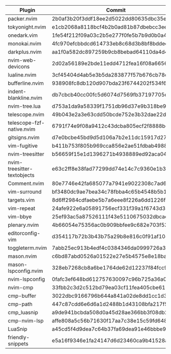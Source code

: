 | Plugin | Commit |
| --- | --- |
| packer.nvim | 2b0af3b20f3ddf18ee2d5022dd80635dbc35eb1c |
| tokyonight.nvim | e1cb2068a8118bcf4b2b0ad81b87dbebcc3eee3b |
| onedark.vim | 1fe54f212f09a03c2b5e277f0fe5b7b9d0b0a4ed |
| monokai.nvim | 4fc970efcbbdcd614733eb8c68d3b8bf8bddec3e |
| darkplus.nvim | aa1f0a582dc897259b9cb8bebad64110da4d4cc4 |
| nvim-web-devicons | 2d02a56189e2bde11edd4712fea16f08a6656944 |
| lualine.nvim | 3cf45404d4ab5e3b5da283877f57b676cb78d41d |
| bufferline.nvim | 938908fc8db120d907bda23f6744202f534f63e4 |
| indent-blankline.nvim | db7cbcb40cc00fc5d6074d7569fb37197705e7f6 |
| nvim-tree.lua | d753a1da9a58339f1751db96d37e9b318be91825 |
| telescope.nvim | 49b043e2a3e63cdd50bcde752e3b32dae22d8a3a |
| telescope-fzf-native.nvim | 6791f74e9f08a9412c43dcba805ecf2f8888bdde |
| gitsigns.nvim | d7e0bcbe45bd9d5d106a7b2e11dc15917d272c7a |
| vim-fugitive | b411b753f805b969cca856e2ae51fdbab49880df |
| nvim-treesitter | b56659f15e1d1396271b4938889ed92aca043b75 |
| nvim-treesitter-textobjects | e63c2ff8e38fad77299dd74e14c7c9360e1b3181 |
| Comment.nvim | 80e7746e42fa685077a7941e9022308c7ad6adf8 |
| vim-surround | bf3480dc9ae7bea34c78fbba4c65b4548b5b1fea |
| targets.vim | 8d6ff2984cdfaebe5b7a6eee8f226a6dd1226f2d |
| vim-repeat | 24afe922e6a05891756ecf331f39a1f6743d3d5a |
| vim-bbye | 25ef93ac5a87526111f43e5110675032dbcacf56 |
| plenary.nvim | 4b66054e75356ac0b909bbfee9c682e703f535c2 |
| editorconfig-vim | d354117b72b3b43b75a29b8e816c0f91af10efe9 |
| toggleterm.nvim | 7abb25ec913b4edf4c0384346da0999726a3d7be |
| mason.nvim | c6bd87abd0526a01522e27e5b4575e8e18ba0678 |
| mason-lspconfig.nvim | 328eb7268cb8a6be1764de62d12237f84fcc9ecf |
| nvim-lspconfig | 0fafc3ef648bd612757630097c96b725a36a0476 |
| nvim-cmp | 33fbb2c3d2c512bd79ea03cf11fea405cbe618a9 |
| cmp-buffer | 3022dbc9166796b644a841a02de8dd1cc1d311fa |
| cmp-path | 447c87cdd6e6d6a1d2488b1d43108bfa217f56e1 |
| cmp_luasnip | a9de941bcbda508d0a45d28ae366bb3f08db2e36 |
| cmp-nvim-lsp | affe808a5c56b71630f17aa7c38e15c59fd648a8 |
| LuaSnip | a45cd5f4d9dea7c64b37fa69dea91e46bbbe9671 |
| friendly-snippets | e5a16f9346e1fa24147d6d23460ca9b41528ab7e |

